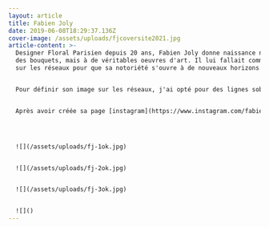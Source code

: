 ```yaml
---
layout: article
title: Fabien Joly
date: 2019-06-08T18:29:37.136Z
cover-image: /assets/uploads/fjcoversite2021.jpg
article-content: >-
  Designer Floral Parisien depuis 20 ans, Fabien Joly donne naissance non pas à
  des bouquets, mais à de véritables oeuvres d'art. Il lui fallait communiquer
  sur les réseaux pour que sa notoriété s'ouvre à de nouveaux horizons. 


  Pour définir son image sur les réseaux, j'ai opté pour des lignes sobres et des couleurs épurées. Il fallait rester dans une cohérence avec sa plus grosse clientèle : les marques de luxe. Présent sur des évènements de Fashion Week mais aussi au théâtre et dans des events presse, il fallait laisser la place aux images sans charges sur son identité. 


  Après avoir créée sa page [instagram](https://www.instagram.com/fabien_joly_designfloral/) et alimenté avec du contenu,  le site internet nous semblait indispensable pour être référencé. 




  ![](/assets/uploads/fj-1ok.jpg)


  ![](/assets/uploads/fj-2ok.jpg)


  ![](/assets/uploads/fj-3ok.jpg)


  ![]()
---
```

